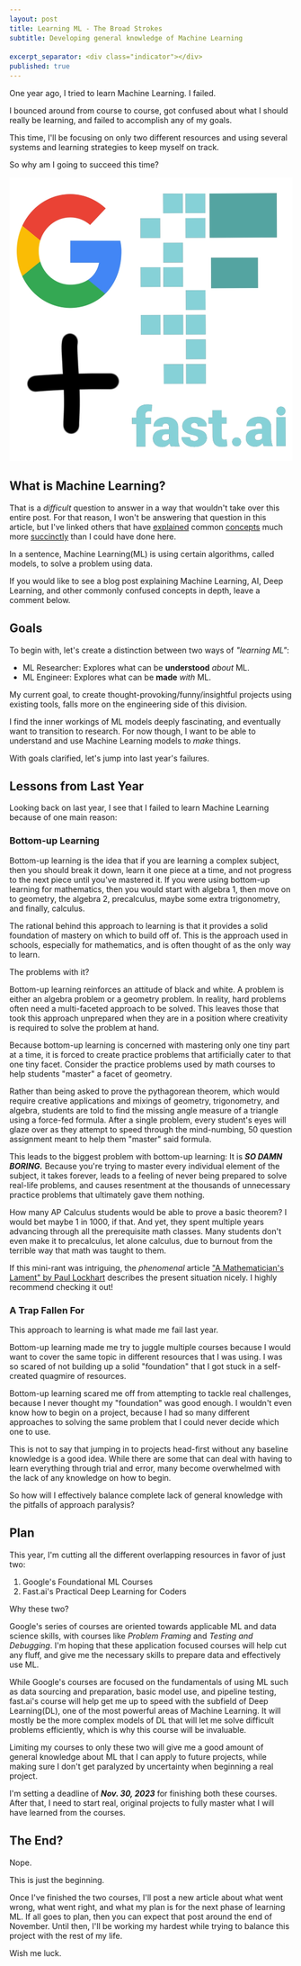 ```yaml
---
layout: post
title: Learning ML - The Broad Strokes
subtitle: Developing general knowledge of Machine Learning

excerpt_separator: <div class="indicator"></div>
published: true
---
```

<div>
<p>One year ago, I tried to learn Machine Learning. I failed.</p>

<p>I bounced around from course to course, got confused about what I should really be learning, and failed to accomplish any of my goals.</p>

<p>This time, I'll be focusing on only two different resources and using several systems and learning strategies to keep myself on track.</p>

<p>So why am I going to succeed this time?</p>
</div>

![ML learning materials](../images/first/first.jpg)
<div class="indicator"></div>

## What is Machine Learning?

That is a *difficult* question to answer in a way that wouldn't take over this entire post. For that reason, I won't be answering that question in this article, but I've linked others that have [explained](https://cloud.google.com/learn/artificial-intelligence-vs-machine-learning) common [concepts](https://developers.google.com/machine-learning/glossary/fundamentals?hl=en#machine-learning) much more [succinctly](https://docs.google.com/viewer?a=v&pid=sites&srcid=dnRzaC50Yy5lZHUudHd8d2VpLWRhby16aG9uZy14dWUtY2hlbmctc2hpLWppbmcteWluZy1iYW58Z3g6MjEzNDc3NGU0ZTM4YWYxMw) than I could have done here. 

In a sentence, Machine Learning(ML) is using certain algorithms, called models, to solve a problem using data.

If you would like to see a blog post explaining Machine Learning, AI, Deep Learning, and other commonly confused concepts in depth, leave a comment below.

## Goals
To begin with, let's create a distinction between two ways of *"learning ML"*:
- ML Researcher: Explores what can be **understood** *about* ML.
- ML Engineer: Explores what can be **made** *with* ML.

My current goal, to create thought-provoking/funny/insightful projects using existing tools, falls more on the engineering side of this division.

I find the inner workings of ML models deeply fascinating, and eventually want to transition to research. For now though, I want to be able to understand and use Machine Learning models to *make* things.

With goals clarified, let's jump into last year's failures.

## Lessons from Last Year

Looking back on last year, I see that I failed to learn Machine Learning because of one main reason:

### Bottom-up Learning
Bottom-up learning is the idea that if you are learning a complex subject, then you should break it down, learn it one piece at a time, and not progress to the next piece until you've mastered it. If you were using bottom-up learning for mathematics, then you would start with algebra 1, then move on to geometry, the algebra 2, precalculus, maybe some extra trigonometry, and finally, calculus.

The rational behind this approach to learning is that it provides a solid foundation of mastery on which to build off of. This is the approach used in schools, especially for mathematics, and is often thought of as the only way to learn.

The problems with it?

Bottom-up learning reinforces an attitude of black and white. A problem is either an algebra problem or a geometry problem. In reality, hard problems often need a multi-faceted approach to be solved. This leaves those that took this approach unprepared when they are in a position where creativity is required to solve the problem at hand.

Because bottom-up learning is concerned with mastering only one tiny part at a time, it is forced to create practice problems that artificially cater to that one tiny facet. Consider the practice problems used by math courses to help students "master" a facet of geometry.

Rather than being asked to prove the pythagorean theorem, which would require creative applications and mixings of geometry, trigonometry, and algebra, students are told to find the missing angle measure of a triangle using a force-fed formula. After a single problem, every student's eyes will glaze over as they attempt to speed through the mind-numbing, 50 question assignment meant to help them "master" said formula.

This leads to the biggest problem with bottom-up learning: It is ***SO DAMN BORING.*** Because you're trying to master every individual element of the subject, it takes forever, leads to a feeling of never being prepared to solve real-life problems, and causes resentment at the thousands of unnecessary practice problems that ultimately gave them nothing.

How many AP Calculus students would be able to prove a basic theorem? I would bet maybe 1 in 1000, if that. And yet, they spent multiple years advancing through all the prerequisite math classes. Many students don't even make it to precalculus, let alone calculus, due to burnout from the terrible way that math was taught to them.

If this mini-rant was intriguing, the *phenomenal* article ["A Mathematician's Lament" by Paul Lockhart](https://www.maa.org/external_archive/devlin/LockhartsLament.pdf) describes the present situation nicely. I highly recommend checking it out!

### A Trap Fallen For
This approach to learning is what made me fail last year.

Bottom-up learning made me try to juggle multiple courses because I would want to cover the same topic in different resources that I was using. I was so scared of not building up a solid "foundation" that I got stuck in a self-created quagmire of resources.

Bottom-up learning scared me off from attempting to tackle real challenges, because I never thought my "foundation" was good enough. I wouldn't even know how to begin on a project, because I had so many different approaches to solving the same problem that I could never decide which one to use.

This is not to say that jumping in to projects head-first without any baseline knowledge is a good idea. While there are some that can deal with having to learn everything through trial and error, many become overwhelmed with the lack of any knowledge on how to begin.

So how will I effectively balance complete lack of general knowledge with the pitfalls of approach paralysis?

## Plan
This year, I'm cutting all the different overlapping resources in favor of just two:
1. Google's Foundational ML Courses
2. Fast.ai's Practical Deep Learning for Coders

Why these two? 

Google's series of courses are oriented towards applicable ML and data science skills, with courses like *Problem Framing* and *Testing and Debugging*. I'm hoping that these application focused courses will help cut any fluff, and give me the necessary skills to prepare data and effectively use ML.

While Google's courses are focused on the fundamentals of using ML such as data sourcing and preparation, basic model use, and pipeline testing, fast.ai's course will help get me up to speed with the subfield of Deep Learning(DL), one of the most powerful areas of Machine Learning. It will mostly be the more complex models of DL that will let me solve difficult problems efficiently, which is why this course will be invaluable.

Limiting my courses to only these two will give me a good amount of general knowledge about ML that I can apply to future projects, while making sure I don't get paralyzed by uncertainty when beginning a real project.

I'm setting a deadline of ***Nov. 30, 2023*** for finishing both these courses. After that, I need to start real, original projects to fully master what I will have learned from the courses. 

## The End?
Nope.

This is just the beginning.

Once I've finished the two courses, I'll post a new article about what went wrong, what went right, and what my plan is for the next phase of learning ML. If all goes to plan, then you can expect that post around the end of November. Until then, I'll be working my hardest while trying to balance this project with the rest of my life.

Wish me luck.